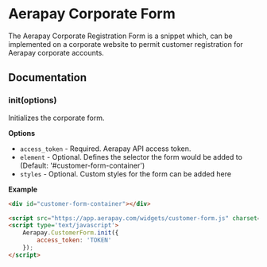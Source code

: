 # Aerapay Corporate Form

The Aerapay Corporate Registration Form is a snippet which, can be implemented on a corporate website to permit customer registration for Aerapay corporate accounts.

## Documentation

### init(options)

Initializes the corporate form.

__Options__

* `access_token` - Required. Aerapay API access token.
* `element` - Optional. Defines the selector the form would be added to (Default: '#customer-form-container')
* `styles` - Optional. Custom styles for the form can be added here

__Example__

```html
<div id="customer-form-container"></div>

<script src="https://app.aerapay.com/widgets/customer-form.js" charset="utf-8"></script>
<script type='text/javascript'>
    Aerapay.CustomerForm.init({
        access_token: 'TOKEN'
    });
</script>
```
